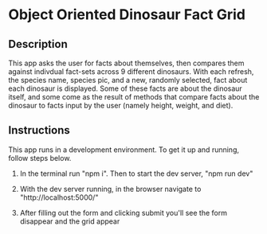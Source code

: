 # Object Oriented Dinosaur Fact Grid

## Description

This app asks the user for facts about themselves, then compares them against indivdual fact-sets across 9 different dinosaurs. With each refresh, the species name, species pic, and a new, randomly selected, fact about each dinosaur is displayed. Some of these facts are about the dinosaur itself, and some come as the result of methods that compare facts about the dinosaur to facts input by the user (namely height, weight, and diet).

## Instructions

This app runs in a development environment. To get it up and running, follow steps below.

1. In the terminal run "npm i". Then to start the dev server, "npm run dev"

2. With the dev server running, in the browser navigate to "http://localhost:5000/"

3. After filling out the form and clicking submit you'll see the form disappear and the grid appear
